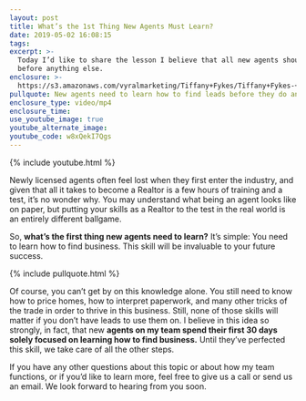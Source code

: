 ```yaml
---
layout: post
title: What’s the 1st Thing New Agents Must Learn?
date: 2019-05-02 16:08:15
tags:
excerpt: >-
  Today I’d like to share the lesson I believe that all new agents should learn
  before anything else.
enclosure: >-
  https://s3.amazonaws.com/vyralmarketing/Tiffany+Fykes/Tiffany+Fykes-+The+First+Thing+You+Need+to+Learn+About+Selling+in+Real+Estate.mp4
pullquote: New agents need to learn how to find leads before they do anything else.
enclosure_type: video/mp4
enclosure_time:
use_youtube_image: true
youtube_alternate_image:
youtube_code: w8xQekI7Qgs
---
```


{% include youtube.html %}

Newly licensed agents often feel lost when they first enter the industry, and given that all it takes to become a Realtor is a few hours of training and a test, it’s no wonder why. You may understand what being an agent looks like on paper, but putting your skills as a Realtor to the test in the real world is an entirely different ballgame.&nbsp;

So, **what’s the first thing new agents need to learn?** It’s simple: You need to learn how to find business. This skill will be invaluable to your future success.&nbsp;

{% include pullquote.html %}

Of course, you can’t get by on this knowledge alone. You still need to know how to price homes, how to interpret paperwork, and many other tricks of the trade in order to thrive in this business. Still, none of those skills will matter if you don’t have leads to use them on. I believe in this idea so strongly, in fact, that new **agents on my team spend their first 30 days solely focused on learning how to find business.** Until they’ve perfected this skill, we take care of all the other steps.

If you have any other questions about this topic or about how my team functions, or if you’d like to learn more, feel free to give us a call or send us an email. We look forward to hearing from you soon.